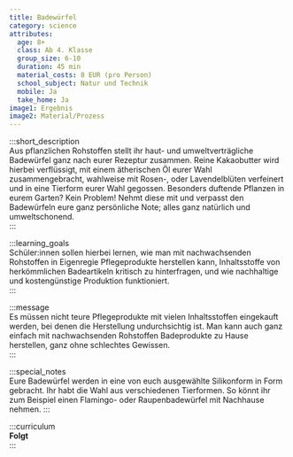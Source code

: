 ```yaml
---
title: Badewürfel
category: science
attributes:
  age: 8+
  class: Ab 4. Klasse
  group_size: 6-10
  duration: 45 min  
  material_costs: 8 EUR (pro Person)
  school_subject: Natur und Technik
  mobile: Ja
  take_home: Ja
image1: Ergebnis
image2: Material/Prozess
---
```

:::short_description  
 Aus pflanzlichen Rohstoffen stellt ihr haut- und umweltverträgliche Badewürfel ganz nach eurer Rezeptur zusammen. Reine Kakaobutter wird hierbei verflüssigt, mit einem ätherischen Öl eurer Wahl zusammengebracht, wahlweise mit Rosen-, oder Lavendelblüten verfeinert und in eine Tierform eurer Wahl gegossen. Besonders duftende Pflanzen in eurem Garten? Kein Problem! Nehmt diese mit und verpasst den Badewürfeln eure ganz persönliche Note; alles ganz natürlich und umweltschonend.  
:::

:::learning_goals  
Schüler:innen sollen hierbei lernen, wie man mit nachwachsenden Rohstoffen in Eigenregie Pflegeprodukte herstellen kann, Inhaltsstoffe von herkömmlichen Badeartikeln kritisch zu hinterfragen, und wie nachhaltige und kostengünstige Produktion funktioniert.    
:::

:::message  
Es müssen nicht teure Pflegeprodukte mit vielen Inhaltsstoffen eingekauft werden, bei denen die Herstellung undurchsichtig ist. Man kann auch ganz einfach mit nachwachsenden Rohstoffen Badeprodukte zu Hause herstellen, ganz ohne schlechtes Gewissen.  
:::  

:::special_notes  
Eure Badewürfel werden in eine von euch ausgewählte Silikonform in Form gebracht. Ihr habt die Wahl aus verschiedenen Tierformen. So könnt ihr zum Beispiel einen Flamingo- oder Raupenbadewürfel mit Nachhause nehmen.
:::

:::curriculum  
**Folgt**   
:::
